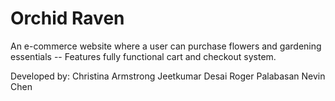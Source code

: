 # Orchid Raven

An e-commerce website where a user can purchase flowers and gardening essentials --
Features fully functional cart and checkout system.

Developed by:
Christina Armstrong
Jeetkumar Desai
Roger Palabasan
Nevin Chen

